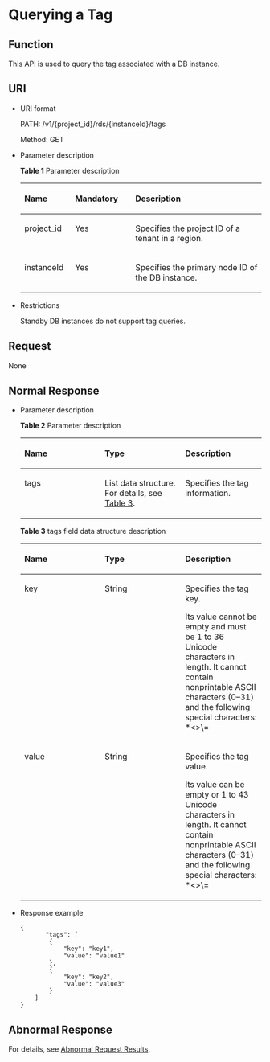 # Querying a Tag<a name="rds_01_0007"></a>

## Function<a name="sea993a330c974061b405ca4661f93d6d"></a>

This API is used to query the tag associated with a DB instance.

## URI<a name="s9e54b8684a4040539a9725802741a783"></a>

-   URI format

    PATH: /v1/\{project\_id\}/rds/\{instanceId\}/tags

    Method: GET

-   Parameter description

    **Table  1**  Parameter description

    <a name="en-us_topic_0091754392_table58427690"></a>
    <table><thead align="left"><tr id="en-us_topic_0091754392_row1482002"><th class="cellrowborder" valign="top" width="21%" id="mcps1.2.4.1.1"><p id="en-us_topic_0091754392_p52933326"><a name="en-us_topic_0091754392_p52933326"></a><a name="en-us_topic_0091754392_p52933326"></a><strong id="en-us_topic_0091754392_b84235270691445"><a name="en-us_topic_0091754392_b84235270691445"></a><a name="en-us_topic_0091754392_b84235270691445"></a>Name</strong></p>
    </th>
    <th class="cellrowborder" valign="top" width="25%" id="mcps1.2.4.1.2"><p id="en-us_topic_0091754392_p59740974"><a name="en-us_topic_0091754392_p59740974"></a><a name="en-us_topic_0091754392_p59740974"></a><strong id="en-us_topic_0091754392_b842352706102346"><a name="en-us_topic_0091754392_b842352706102346"></a><a name="en-us_topic_0091754392_b842352706102346"></a>Mandatory</strong></p>
    </th>
    <th class="cellrowborder" valign="top" width="54%" id="mcps1.2.4.1.3"><p id="en-us_topic_0091754392_p7180698"><a name="en-us_topic_0091754392_p7180698"></a><a name="en-us_topic_0091754392_p7180698"></a><strong id="en-us_topic_0091754392_b842352706163417"><a name="en-us_topic_0091754392_b842352706163417"></a><a name="en-us_topic_0091754392_b842352706163417"></a>Description</strong></p>
    </th>
    </tr>
    </thead>
    <tbody><tr id="en-us_topic_0091754392_row44765691"><td class="cellrowborder" valign="top" width="21%" headers="mcps1.2.4.1.1 "><p id="en-us_topic_0091754392_p2142393"><a name="en-us_topic_0091754392_p2142393"></a><a name="en-us_topic_0091754392_p2142393"></a>project_id</p>
    </td>
    <td class="cellrowborder" valign="top" width="25%" headers="mcps1.2.4.1.2 "><p id="en-us_topic_0091754392_p39316155"><a name="en-us_topic_0091754392_p39316155"></a><a name="en-us_topic_0091754392_p39316155"></a>Yes</p>
    </td>
    <td class="cellrowborder" valign="top" width="54%" headers="mcps1.2.4.1.3 "><p id="en-us_topic_0091754392_p30492010"><a name="en-us_topic_0091754392_p30492010"></a><a name="en-us_topic_0091754392_p30492010"></a>Specifies the project ID of a tenant in a region.</p>
    </td>
    </tr>
    <tr id="en-us_topic_0091754392_row5992637"><td class="cellrowborder" valign="top" width="21%" headers="mcps1.2.4.1.1 "><p id="en-us_topic_0091754392_p15641626"><a name="en-us_topic_0091754392_p15641626"></a><a name="en-us_topic_0091754392_p15641626"></a>instanceId</p>
    </td>
    <td class="cellrowborder" valign="top" width="25%" headers="mcps1.2.4.1.2 "><p id="en-us_topic_0091754392_p59012183"><a name="en-us_topic_0091754392_p59012183"></a><a name="en-us_topic_0091754392_p59012183"></a>Yes</p>
    </td>
    <td class="cellrowborder" valign="top" width="54%" headers="mcps1.2.4.1.3 "><p id="p7417132564016"><a name="p7417132564016"></a><a name="p7417132564016"></a>Specifies the primary node ID of the DB instance.</p>
    </td>
    </tr>
    </tbody>
    </table>


-   Restrictions

    Standby DB instances do not support tag queries.


## Request<a name="s299517745d844e4c9b94a601e0b8c6d4"></a>

None

## Normal Response<a name="s368fe6de564946c2b526b9ef768efc16"></a>

-   Parameter description

    **Table  2**  Parameter description

    <a name="tdf9bc68cc7aa4f6c91fa3f68db98f402"></a>
    <table><thead align="left"><tr id="rff0956339a58457fb90f872efb864b95"><th class="cellrowborder" valign="top" width="33.33333333333333%" id="mcps1.2.4.1.1"><p id="ae882aa35f1de435b9a580a075747ee71"><a name="ae882aa35f1de435b9a580a075747ee71"></a><a name="ae882aa35f1de435b9a580a075747ee71"></a><strong id="b868697366"><a name="b868697366"></a><a name="b868697366"></a>Name</strong></p>
    </th>
    <th class="cellrowborder" valign="top" width="33.33333333333333%" id="mcps1.2.4.1.2"><p id="a5771f9cf14ab47ebb4c8d3df3c5f217f"><a name="a5771f9cf14ab47ebb4c8d3df3c5f217f"></a><a name="a5771f9cf14ab47ebb4c8d3df3c5f217f"></a><strong id="en-us_topic_0091754392_b842352706164541"><a name="en-us_topic_0091754392_b842352706164541"></a><a name="en-us_topic_0091754392_b842352706164541"></a>Type</strong></p>
    </th>
    <th class="cellrowborder" valign="top" width="33.33333333333333%" id="mcps1.2.4.1.3"><p id="aad9efbdf9d0d43518c9594a21edee6c7"><a name="aad9efbdf9d0d43518c9594a21edee6c7"></a><a name="aad9efbdf9d0d43518c9594a21edee6c7"></a><strong id="b498706646"><a name="b498706646"></a><a name="b498706646"></a>Description</strong></p>
    </th>
    </tr>
    </thead>
    <tbody><tr id="rdaedaaefc6ed46c3b614884798b54f88"><td class="cellrowborder" valign="top" width="33.33333333333333%" headers="mcps1.2.4.1.1 "><p id="ad45f5d9336664a4aad87f123b63f53ff"><a name="ad45f5d9336664a4aad87f123b63f53ff"></a><a name="ad45f5d9336664a4aad87f123b63f53ff"></a>tags</p>
    </td>
    <td class="cellrowborder" valign="top" width="33.33333333333333%" headers="mcps1.2.4.1.2 "><p id="a4be451d811c44684b59ce41ae7330957"><a name="a4be451d811c44684b59ce41ae7330957"></a><a name="a4be451d811c44684b59ce41ae7330957"></a>List data structure. For details, see <a href="#t8538b53f8f2141978a5bf8ef5606bf24">Table 3</a>.</p>
    </td>
    <td class="cellrowborder" valign="top" width="33.33333333333333%" headers="mcps1.2.4.1.3 "><p id="a5ebc1c8bc38a441d81ab753dc2ad7db3"><a name="a5ebc1c8bc38a441d81ab753dc2ad7db3"></a><a name="a5ebc1c8bc38a441d81ab753dc2ad7db3"></a>Specifies the tag information.</p>
    </td>
    </tr>
    </tbody>
    </table>

    **Table  3**  tags field data structure description

    <a name="t8538b53f8f2141978a5bf8ef5606bf24"></a>
    <table><thead align="left"><tr id="rb6cfe419b44646bd8577bc3ed47eb5b3"><th class="cellrowborder" valign="top" width="33.33333333333333%" id="mcps1.2.4.1.1"><p id="a26202a3b1c294a109b26ad197fee22a9"><a name="a26202a3b1c294a109b26ad197fee22a9"></a><a name="a26202a3b1c294a109b26ad197fee22a9"></a><strong id="b14472580"><a name="b14472580"></a><a name="b14472580"></a>Name</strong></p>
    </th>
    <th class="cellrowborder" valign="top" width="33.33333333333333%" id="mcps1.2.4.1.2"><p id="a2802be9864364665bbb2ab2e74a6d0b9"><a name="a2802be9864364665bbb2ab2e74a6d0b9"></a><a name="a2802be9864364665bbb2ab2e74a6d0b9"></a><strong id="b1203370500"><a name="b1203370500"></a><a name="b1203370500"></a>Type</strong></p>
    </th>
    <th class="cellrowborder" valign="top" width="33.33333333333333%" id="mcps1.2.4.1.3"><p id="afc20aa691ea441059d7a6fa3d7c2b242"><a name="afc20aa691ea441059d7a6fa3d7c2b242"></a><a name="afc20aa691ea441059d7a6fa3d7c2b242"></a><strong id="b1617532541"><a name="b1617532541"></a><a name="b1617532541"></a>Description</strong></p>
    </th>
    </tr>
    </thead>
    <tbody><tr id="r7aaef0b8085c44e184efd6a0cc1fc6fc"><td class="cellrowborder" valign="top" width="33.33333333333333%" headers="mcps1.2.4.1.1 "><p id="a0eac6dd9eec4493e81e7df32833ca631"><a name="a0eac6dd9eec4493e81e7df32833ca631"></a><a name="a0eac6dd9eec4493e81e7df32833ca631"></a>key</p>
    </td>
    <td class="cellrowborder" valign="top" width="33.33333333333333%" headers="mcps1.2.4.1.2 "><p id="a7463599bd8ce4e089b24dc6c0e87d20b"><a name="a7463599bd8ce4e089b24dc6c0e87d20b"></a><a name="a7463599bd8ce4e089b24dc6c0e87d20b"></a>String</p>
    </td>
    <td class="cellrowborder" valign="top" width="33.33333333333333%" headers="mcps1.2.4.1.3 "><p id="ab3ccadae35c840d4a43d7796f3a572cb"><a name="ab3ccadae35c840d4a43d7796f3a572cb"></a><a name="ab3ccadae35c840d4a43d7796f3a572cb"></a>Specifies the tag key.</p>
    <p id="en-us_topic_0091754392_p223453410469"><a name="en-us_topic_0091754392_p223453410469"></a><a name="en-us_topic_0091754392_p223453410469"></a>Its value cannot be empty and must be 1 to 36 Unicode characters in length. It cannot contain nonprintable ASCII characters (0–31) and the following special characters: *&lt;&gt;\=</p>
    </td>
    </tr>
    <tr id="r621a8e5a0a674e0b8e1e564d324888cf"><td class="cellrowborder" valign="top" width="33.33333333333333%" headers="mcps1.2.4.1.1 "><p id="en-us_topic_0091754392_p637211162517"><a name="en-us_topic_0091754392_p637211162517"></a><a name="en-us_topic_0091754392_p637211162517"></a>value</p>
    </td>
    <td class="cellrowborder" valign="top" width="33.33333333333333%" headers="mcps1.2.4.1.2 "><p id="ad653997cd2c8467ebf471c9e430f2ab1"><a name="ad653997cd2c8467ebf471c9e430f2ab1"></a><a name="ad653997cd2c8467ebf471c9e430f2ab1"></a>String</p>
    </td>
    <td class="cellrowborder" valign="top" width="33.33333333333333%" headers="mcps1.2.4.1.3 "><p id="a4be7f42db44c4067833d133e404835f5"><a name="a4be7f42db44c4067833d133e404835f5"></a><a name="a4be7f42db44c4067833d133e404835f5"></a>Specifies the tag value.</p>
    <p id="ad36f13f908504e398a5c843de3beb064"><a name="ad36f13f908504e398a5c843de3beb064"></a><a name="ad36f13f908504e398a5c843de3beb064"></a>Its value can be empty or 1 to 43 Unicode characters in length. It cannot contain nonprintable ASCII characters (0–31) and the following special characters: *&lt;&gt;\=</p>
    </td>
    </tr>
    </tbody>
    </table>


-   Response example

    ```
    {
           "tags": [
            {
                "key": "key1",
                "value": "value1"
            },
            {
                "key": "key2",
                "value": "value3"
            }
        ]
    }
    ```


## Abnormal Response<a name="sefb698423812481abfe93407238a2012"></a>

For details, see  [Abnormal Request Results](abnormal-request-results.md).

